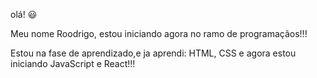 olá! :smiley:
<br>

Meu nome Roodrigo, estou iniciando agora no ramo de programaçãos!!!

Estou na fase de aprendizado,e ja aprendi: HTML, CSS e agora estou iniciando JavaScript e React!!!



